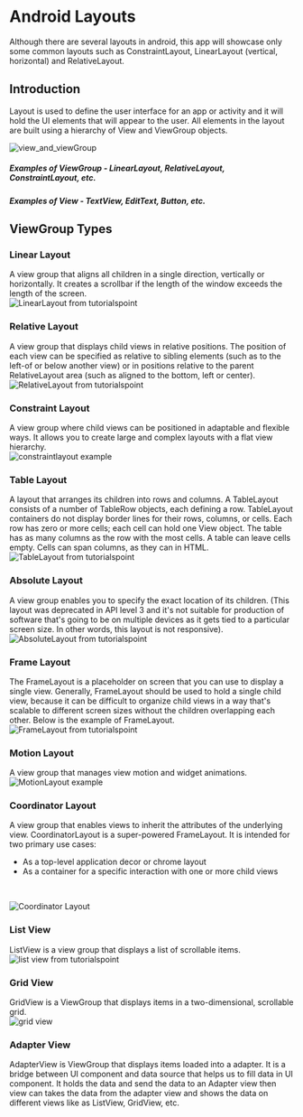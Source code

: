 Android Layouts
====
Although there are several layouts in android, this app will showcase only some common layouts such as
ConstraintLayout, LinearLayout (vertical, horizontal) and RelativeLayout. 

Introduction
---
Layout is used to define the user interface for an app or activity and it will hold the UI elements that will appear to the user. All elements in the layout are built using a hierarchy of View and ViewGroup objects.

![view_and_viewGroup](https://developer.android.com/images/viewgroup_2x.png)

##### Examples of ViewGroup - LinearLayout, RelativeLayout, ConstraintLayout, etc.
##### Examples of View - TextView, EditText, Button, etc.

ViewGroup Types
---
### Linear Layout
A view group that aligns all children in a single direction, vertically or horizontally.
 It creates a scrollbar if the length of the window exceeds the length of the screen. <br/>
![LinearLayout from tutorialspoint](https://www.tutorialspoint.com/android/images/liner.jpg)

### Relative Layout
 A view group that displays child views in relative positions. The position of each view can be specified as relative to sibling elements (such as to the left-of or below another view) or in positions relative to the parent RelativeLayout area (such as aligned to the bottom, left or center). <br/>
 ![RelativeLayout from tutorialspoint](https://www.tutorialspoint.com/android/images/relative.jpg)
 
### Constraint Layout
A view group where child views can be positioned in adaptable and flexible ways. It allows you to create large and complex layouts with a flat view hierarchy. <br/>
![constraintlayout example](https://abhiandroid.com/ui/wp-content/uploads/2018/07/Constraint-Layout-Example-In-Android-Studio.png)

### Table Layout
A layout that arranges its children into rows and columns. A TableLayout consists of a number of TableRow objects, each defining a row. TableLayout containers do not display border lines for their rows, columns, or cells. Each row has zero or more cells; each cell can hold one View object. The table has as many columns as the row with the most cells. A table can leave cells empty. Cells can span columns, as they can in HTML. <br/>
![TableLayout from tutorialspoint](https://www.tutorialspoint.com/android/images/table.jpg)

### Absolute Layout
A view group enables you to specify the exact location of its children. (This layout was deprecated in API level 3 and it's not suitable for production of software that's going to be on multiple devices as it gets tied to a particular screen size. In other words, this layout is not responsive). <br/>
![AbsoluteLayout from tutorialspoint](https://www.tutorialspoint.com/android/images/absolute.jpg)

### Frame Layout
The FrameLayout is a placeholder on screen that you can use to display a single view. Generally, FrameLayout should be used to hold a single child view, because it can be difficult to organize child views in a way that's scalable to different screen sizes without the children overlapping each other. Below is the example of FrameLayout. <br/>
![FrameLayout from tutorialspoint](https://www.tutorialspoint.com/android/images/frame.jpg)

### Motion Layout
A view group that manages view motion and widget animations. <br/>
![MotionLayout example](https://images.zoftino.com/development/android-dev/ui/motionlayout-keyframe-example.gif)

### Coordinator Layout
A view group that enables views to inherit the attributes of the underlying view. CoordinatorLayout is a super-powered FrameLayout. It is intended for two primary use cases:
- As a top-level application decor or chrome layout
- As a container for a specific interaction with one or more child views 

<br/>

![Coordinator Layout](https://miro.medium.com/max/758/1*fVKOTpH7S2ZlGrpmLcuyZQ.gif)

### List View
ListView is a view group that displays a list of scrollable items. <br/>
![list view from tutorialspoint](https://www.tutorialspoint.com/android/images/list.jpg)

### Grid View 
GridView is a ViewGroup that displays items in a two-dimensional, scrollable grid. <br/>
![grid view](https://lh3.googleusercontent.com/proxy/37uxE9NfeqQE2qmqV84Uxof4ohmom1L0y0x8D946uUa4RPRlJy9-Z3yPU2G3izxaOjwhMQATABMgV3ZSvZH33jbsR6lHd8JWT0zP78M)

### Adapter View
AdapterView is ViewGroup that displays items loaded into a adapter. It is a bridge between UI component and data source that helps us to fill data in UI component. It holds the data and send the data to an Adapter view then view can takes the data from the adapter view and shows the data on different views like as ListView, GridView, etc.


